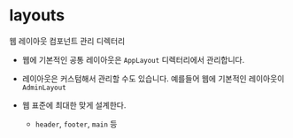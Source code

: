 # layouts

웹 레이아웃 컴포넌트 관리 디렉터리

- 웹에 기본적인 공통 레이아웃은 `AppLayout` 디렉터리에서 관리합니다.

- 레이아웃은 커스텀해서 관리할 수도 있습니다. 예를들어 웹에 기본적인 레이아웃이 `AdminLayout`

- 웹 표준에 최대한 맞게 설계한다.
  - `header`, `footer`, `main` 등
